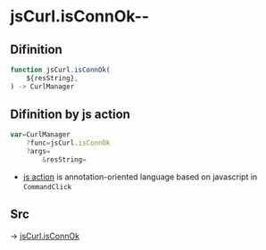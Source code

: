 # jsCurl.isConnOk--

## Difinition

```js.js
function jsCurl.isConnOk(
	${resString},
) -> CurlManager
```




## Difinition by js action

```js.js
var=CurlManager
	?func=jsCurl.isConnOk
	?args=
		&resString=
```

- [js action](#) is annotation-oriented language based on javascript in `CommandClick`



## Src

-> [jsCurl.isConnOk](https://github.com/puutaro/CommandClick/blob/master/app/src/main/java/com/puutaro/commandclick/fragment_lib/terminal_fragment/js_interface/JsCurl.kt#L170)


